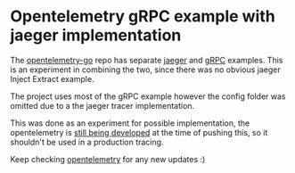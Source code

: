 # Opentelemetry gRPC example with jaeger implementation
The [opentelemetry-go](https://github.com/open-telemetry/opentelemetry-go) repo has separate [jaeger](https://github.com/open-telemetry/opentelemetry-go/tree/master/example/jaeger) and [gRPC](https://github.com/open-telemetry/opentelemetry-go/tree/master/example/grpc) examples. This is an experiment in combining the two, since there was no obvious jaeger Inject Extract example.

The project uses most of the gRPC example however the config folder was omitted due to a the jaeger tracer implementation.

This was done as an experiment for possible implementation, the opentelemetry is [still being developed](https://opentelemetry.io/project-status/) at the time of pushing this, so it shouldn't be used in a production tracing.

Keep checking [opentelemetry](https://opentelemetry.io/) for any new updates :)
